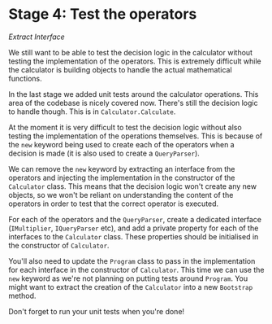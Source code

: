 # Stage 4: Test the operators
*Extract Interface*

We still want to be able to test the decision logic in the calculator without testing the implementation of the operators.  This is extremely difficult while the calculator is building objects to handle the actual mathematical functions.

In the last stage we added unit tests around the calculator operations.  This area of the codebase is nicely covered now.  There's still the decision logic to handle though.  This is in `Calculator.Calculate`.

At the moment it is very difficult to test the decision logic without also testing the implementation of the operations themselves.  This is because of the `new` keyword being used to create each of the operators when a decision is made (it is also used to create a `QueryParser`).

We can remove the `new` keyword by extracting an interface from the operators and injecting the implementation in the constructor of the `Calculator` class.  This means that the decision logic won't create any new objects, so we won't be reliant on understanding the content of the operators in order to test that the correct operator is executed.

For each of the operators and the `QueryParser`, create a dedicated interface (`IMultiplier`, `IQueryParser` etc), and add a private property for each of the interfaces to the `Calculator` class.  These properties should be initialised in the constructor of `Calculator`.

You'll also need to update the `Program` class to pass in the implementation for each interface in the constructor of `Calculator`.  This time we can use the `new` keyword as we're not planning on putting tests around `Program`.  You might want to extract the creation of the `Calculator` into a new `Bootstrap` method.

Don't forget to run your unit tests when you're done!
